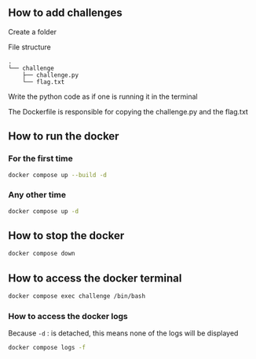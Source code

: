 ## How to add challenges

Create a folder

File structure

```
.
└── challenge
    ├── challenge.py
    └── flag.txt
```

Write the python code as if one is running it in the terminal

The Dockerfile is responsible for copying the challenge.py and the flag.txt

## How to run the docker

### For the first time

```bash
docker compose up --build -d
```

### Any other time

```bash
docker compose up -d
```

## How to stop the docker

```bash
docker compose down
```

## How to access the docker terminal

```bash
docker compose exec challenge /bin/bash
```

### How to access the docker logs

Because `-d` : is detached, this means none of the logs will be displayed

```bash
docker compose logs -f
```
